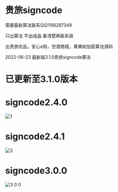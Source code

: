 
# 贵旅signcode

需要最新算法联系QQ1198287349

只出算法 不出成品 看清楚再联系我

出贵旅优品，安心e购，空港商城，黄果树加密算法源码

2022-06-23  最新版3.1.0贵旅signcode算法


# 已更新至3.1.0版本


# signcode2.4.0
![1](https://user-images.githubusercontent.com/38068634/168755086-f8a82aa3-8946-425c-9da6-55b218d1a3dd.png)

# signcode2.4.1
![2](https://user-images.githubusercontent.com/38068634/168755308-e4903ca8-91ef-4ec7-abed-0dbc847b01a0.png)


# signcode3.0.0
![3 0 0](https://user-images.githubusercontent.com/38068634/174586814-36a571c0-720b-4b74-90b4-55d8543f4092.png)
